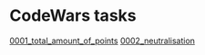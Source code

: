 # CodeWars tasks
[0001_total_amount_of_points](https://www.codewars.com/kata/5bb904724c47249b10000131/javascript)
[0002_neutralisation](https://www.codewars.com/kata/65128732b5aff40032a3d8f0/javascript)
